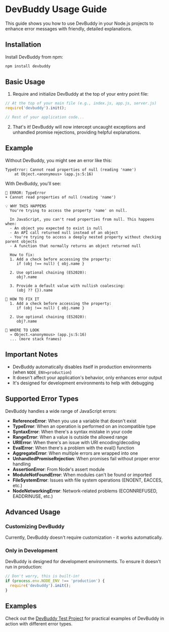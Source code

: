 # DevBuddy Usage Guide

This guide shows you how to use DevBuddy in your Node.js projects to enhance error messages with friendly, detailed explanations.

## Installation

Install DevBuddy from npm:

```bash
npm install devbuddy
```

## Basic Usage

1. Require and initialize DevBuddy at the top of your entry point file:

```javascript
// At the top of your main file (e.g., index.js, app.js, server.js)
require('devbuddy').init();

// Rest of your application code...
```

2. That's it! DevBuddy will now intercept uncaught exceptions and unhandled promise rejections, providing helpful explanations.

## Example

Without DevBuddy, you might see an error like this:

```
TypeError: Cannot read properties of null (reading 'name')
    at Object.<anonymous> (app.js:5:16)
```

With DevBuddy, you'll see:

```
🚨 ERROR: TypeError 
➤ Cannot read properties of null (reading 'name')

💡 WHY THIS HAPPENS 
  You're trying to access the property 'name' on null.
  
  In JavaScript, you can't read properties from null. This happens when:
  - An object you expected to exist is null
  - An API call returned null instead of an object
  - You're trying to access a deeply nested property without checking parent objects
  - A function that normally returns an object returned null

  How to fix:
  1. Add a check before accessing the property:
     if (obj !== null) { obj.name }
  
  2. Use optional chaining (ES2020):
     obj?.name
  
  3. Provide a default value with nullish coalescing:
     (obj ?? {}).name

🔧 HOW TO FIX IT 
  1. Add a check before accessing the property:
     if (obj !== null) { obj.name }
  
  2. Use optional chaining (ES2020):
     obj?.name

📍 WHERE TO LOOK 
  → Object.<anonymous> (app.js:5:16)
  ... (more stack frames)
```

## Important Notes

- DevBuddy automatically disables itself in production environments (when `NODE_ENV=production`)
- It doesn't affect your application's behavior, only enhances error output
- It's designed for development environments to help with debugging

## Supported Error Types

DevBuddy handles a wide range of JavaScript errors:

- **ReferenceError**: When you use a variable that doesn't exist
- **TypeError**: When an operation is performed on an incompatible type
- **SyntaxError**: When there's a syntax mistake in your code
- **RangeError**: When a value is outside the allowed range
- **URIError**: When there's an issue with URI encoding/decoding
- **EvalError**: When there's a problem with the eval() function
- **AggregateError**: When multiple errors are wrapped into one
- **UnhandledPromiseRejection**: When promises fail without proper error handling
- **AssertionError**: From Node's assert module
- **ModuleNotFoundError**: When modules can't be found or imported
- **FileSystemError**: Issues with file system operations (ENOENT, EACCES, etc.)
- **NodeNetworkingError**: Network-related problems (ECONNREFUSED, EADDRINUSE, etc.)

## Advanced Usage

### Customizing DevBuddy

Currently, DevBuddy doesn't require customization - it works automatically.

### Only in Development

DevBuddy is designed for development environments. To ensure it doesn't run in production:

```javascript
// Don't worry, this is built-in!
if (process.env.NODE_ENV !== 'production') {
  require('devbuddy').init();
}
```

## Examples

Check out the [DevBuddy Test Project](https://github.com/shiv-2810/devbuddy-test-project) for practical examples of DevBuddy in action with different error types. 